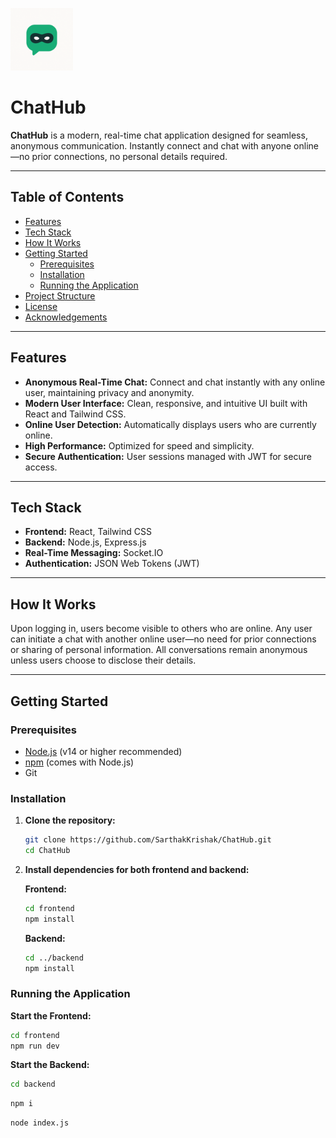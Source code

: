 <p align="left">
  <img src="./frontend/public/image1.png" alt="ChatHub Logo" width="100" />
</p>

# ChatHub

**ChatHub** is a modern, real-time chat application designed for seamless, anonymous communication. Instantly connect and chat with anyone online—no prior connections, no personal details required.

---

## Table of Contents

- [Features](#features)
- [Tech Stack](#tech-stack)
- [How It Works](#how-it-works)
- [Getting Started](#getting-started)
  - [Prerequisites](#prerequisites)
  - [Installation](#installation)
  - [Running the Application](#running-the-application)
- [Project Structure](#project-structure)
- [License](#license)
- [Acknowledgements](#acknowledgements)

---

## Features

- **Anonymous Real-Time Chat:** Connect and chat instantly with any online user, maintaining privacy and anonymity.
- **Modern User Interface:** Clean, responsive, and intuitive UI built with React and Tailwind CSS.
- **Online User Detection:** Automatically displays users who are currently online.
- **High Performance:** Optimized for speed and simplicity.
- **Secure Authentication:** User sessions managed with JWT for secure access.

---

## Tech Stack

- **Frontend:** React, Tailwind CSS
- **Backend:** Node.js, Express.js
- **Real-Time Messaging:** Socket.IO
- **Authentication:** JSON Web Tokens (JWT)

---

## How It Works

Upon logging in, users become visible to others who are online. Any user can initiate a chat with another online user—no need for prior connections or sharing of personal information. All conversations remain anonymous unless users choose to disclose their details.

---

## Getting Started

### Prerequisites

- [Node.js](https://nodejs.org/) (v14 or higher recommended)
- [npm](https://www.npmjs.com/) (comes with Node.js)
- Git

### Installation

1. **Clone the repository:**

   ```bash
   git clone https://github.com/SarthakKrishak/ChatHub.git
   cd ChatHub
   ```

2. **Install dependencies for both frontend and backend:**

   **Frontend:**

   ```bash
   cd frontend
   npm install
   ```

   **Backend:**

   ```bash
   cd ../backend
   npm install
   ```

### Running the Application

**Start the Frontend:**

```bash
cd frontend
npm run dev
```

**Start the Backend:**

```bash
cd backend
```

```bash
npm i
```

```bash
node index.js
```



